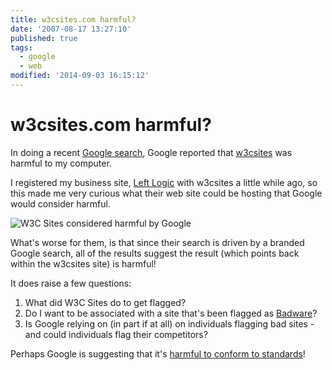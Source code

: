```yaml
---
title: w3csites.com harmful?
date: '2007-08-17 13:27:10'
published: true
tags:
  - google
  - web
modified: '2014-09-03 16:15:12'
---
```

# w3csites.com harmful?

In doing a recent [Google search](http://www.google.com/search?q=w3csites.com), Google reported that [w3csites](http://w3csites.com) was harmful to my computer.

I registered my business site, [Left Logic](http://leftlogic.com) with w3csites a little while ago, so this made me very curious what their web site could be hosting that Google would consider harmful.

![W3C Sites considered harmful by Google](http://remysharp.com/wp-content/uploads/2007/08/w3csites.gif)

What's worse for them, is that since their search is driven by a branded Google search, all of the results suggest the result (which points back within the w3csites site) is harmful!

It does raise a few questions:

1. What did W3C Sites do to get flagged?
2. Do I want to be associated with a site that's been flagged as [Badware](http://www.stopbadware.org/reports/container?reportname=http://w3csites.com/)?
3. Is Google relying on (in part if at all) on individuals flagging bad sites - and could individuals flag their competitors?

Perhaps Google is suggesting that it's [harmful to conform to standards](http://validator.w3.org/check?uri=http://www.google.com/search?q=w3csites.com)!
